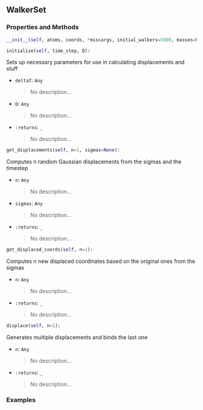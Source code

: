 ## <a id="RynDMC.WalkerSet.WalkerSet">WalkerSet</a>


### Properties and Methods
```python
__init__(self, atoms, coords, *miscargs, initial_walkers=5000, masses=None, sigmas=None, weights=None, _initialize=True): 
```

```python
initialize(self, time_step, D): 
```
Sets up necessary parameters for use in calculating displacements and stuff
- `deltaT`: `Any`
    >No description...
- `D`: `Any`
    >No description...
- `:returns`: `_`
    >No description...

```python
get_displacements(self, n=1, sigmas=None): 
```
Computes n random Gaussian displacements from the sigmas and the timestep
- `n`: `Any`
    >No description...
- `sigmas`: `Any`
    >No description...
- `:returns`: `_`
    >No description...

```python
get_displaced_coords(self, n=1): 
```
Computes n new displaced coordinates based on the original ones from the sigmas
- `n`: `Any`
    >No description...
- `:returns`: `_`
    >No description...

```python
displace(self, n=1): 
```
Generates multiple displacements and binds the last one
- `n`: `Any`
    >No description...
- `:returns`: `_`
    >No description...

### Examples
